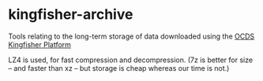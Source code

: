 # kingfisher-archive

Tools relating to the long-term storage of data downloaded using the [OCDS Kingfisher Platform](https://ocdskingfisher.readthedocs.io/en/latest/)

LZ4 is used, for fast compression and decompression. (7z is better for size – and faster than xz – but storage is cheap whereas our time is not.)
